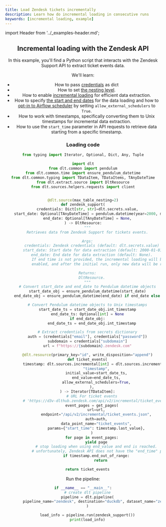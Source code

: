 ```yaml
---
title: Load Zendesk tickets incrementally
description: Learn how do incremental loading in consecutive runs
keywords: [incremental loading, example]
---
```


import Header from '../_examples-header.md';

<Header
    intro="In this tutorial, you will learn how to do incremental loading in consecutive runs with dlt.
    The state of your incremental loads will be persisted in
    your selected destination and restored and used on each new load,
    making it very easy to keep your loaded dataset up to date with the source."
    slug="incremental_loading" />

## Incremental loading with the Zendesk API

In this example, you'll find a Python script that interacts with the Zendesk Support API to extract ticket events data.

We'll learn:

- How to pass [credentials](../../general-usage/credentials) as dict
- How to set [the nesting level](../../general-usage/source#reduce-the-nesting-level-of-generated-tables).
- How to enable [incremental loading](../../general-usage/incremental-loading) for efficient data extraction.
- How to specify [the start and end dates](../../general-usage/incremental-loading#using-dltsourcesincremental-for-backfill) for the data loading and how to [opt-in to Airflow scheduler](../../general-usage/incremental-loading#using-airflow-schedule-for-backfill-and-incremental-loading) by setting `allow_external_schedulers` to `True`.
- How to work with timestamps, specifically converting them to Unix timestamps for incremental data extraction.
- How to use the `start_time` parameter in API requests to retrieve data starting from a specific timestamp.


### Loading code

<!--@@@DLT_SNIPPET_START ./code/zendesk-snippets.py::markdown_source-->
```py
from typing import Iterator, Optional, Dict, Any, Tuple

import dlt
from dlt.common import pendulum
from dlt.common.time import ensure_pendulum_datetime
from dlt.common.typing import TDataItem, TDataItems, TAnyDateTime
from dlt.extract.source import DltResource
from dlt.sources.helpers.requests import client


@dlt.source(max_table_nesting=2)
def zendesk_support(
    credentials: Dict[str, str]=dlt.secrets.value,
    start_date: Optional[TAnyDateTime] = pendulum.datetime(year=2000, month=1, day=1),  # noqa: B008
    end_date: Optional[TAnyDateTime] = None,
) -> DltResource:
    """
    Retrieves data from Zendesk Support for tickets events.

    Args:
        credentials: Zendesk credentials (default: dlt.secrets.value)
        start_date: Start date for data extraction (default: 2000-01-01)
        end_date: End date for data extraction (default: None).
            If end time is not provided, the incremental loading will be
            enabled, and after the initial run, only new data will be retrieved.

    Returns:
        DltResource.
    """
    # Convert start_date and end_date to Pendulum datetime objects
    start_date_obj = ensure_pendulum_datetime(start_date)
    end_date_obj = ensure_pendulum_datetime(end_date) if end_date else None

    # Convert Pendulum datetime objects to Unix timestamps
    start_date_ts = start_date_obj.int_timestamp
    end_date_ts: Optional[int] = None
    if end_date_obj:
        end_date_ts = end_date_obj.int_timestamp

    # Extract credentials from secrets dictionary
    auth = (credentials["email"], credentials["password"])
    subdomain = credentials["subdomain"]
    url = f"https://{subdomain}.zendesk.com"

    @dlt.resource(primary_key="id", write_disposition="append")
    def ticket_events(
        timestamp: dlt.sources.incremental[int] = dlt.sources.incremental(
            "timestamp",
            initial_value=start_date_ts,
            end_value=end_date_ts,
            allow_external_schedulers=True,
        ),
    ) -> Iterator[TDataItem]:
        # URL For ticket events
        # 'https://d3v-dlthub.zendesk.com/api/v2/incremental/ticket_events.json?start_time=946684800'
        event_pages = get_pages(
            url=url,
            endpoint="/api/v2/incremental/ticket_events.json",
            auth=auth,
            data_point_name="ticket_events",
            params={"start_time": timestamp.last_value},
        )
        for page in event_pages:
            yield page
            # stop loading when using end_value and end is reached.
            # unfortunately, Zendesk API does not have the "end_time" parameter, so we stop iterating ourselves
            if timestamp.end_out_of_range:
                return

    return ticket_events
```
<!--@@@DLT_SNIPPET_END ./code/zendesk-snippets.py::markdown_source-->

Run the pipeline:


<!--@@@DLT_SNIPPET_START ./code/zendesk-snippets.py::markdown_pipeline-->
```py
if __name__ == "__main__":
    # create dlt pipeline
    pipeline = dlt.pipeline(
        pipeline_name="zendesk", destination="duckdb", dataset_name="zendesk_data"
    )

    load_info = pipeline.run(zendesk_support())
    print(load_info)
```
<!--@@@DLT_SNIPPET_END ./code/zendesk-snippets.py::markdown_pipeline-->

